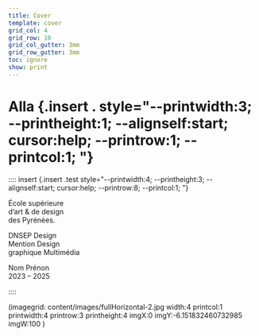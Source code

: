 ```yaml
---
title: Cover
template: cover
grid_col: 4
grid_row: 10
grid_col_gutter: 3mm
grid_row_gutter: 3mm
toc: ignore
show: print
---
```



# Alla  {.insert . style="--printwidth:3; --printheight:1; --alignself:start; cursor:help; --printrow:1; --printcol:1; "}


:::: insert  {.insert .test style="--printwidth:4; --printheight:3; --alignself:start; cursor:help; --printrow:8; --printcol:1; "}

École supérieure <br> d’art & de design <br>des Pyrénées. <br>

DNSEP Design<br>Mention Design<br> graphique Multimédia 

Nom Prénon <br> 2023 – 2025

::::

(imagegrid: content/images/fullHorizontal-2.jpg width:4 printcol:1 printwidth:4 printrow:3 printheight:4 imgX:0 imgY:-6.151832460732985 imgW:100   )